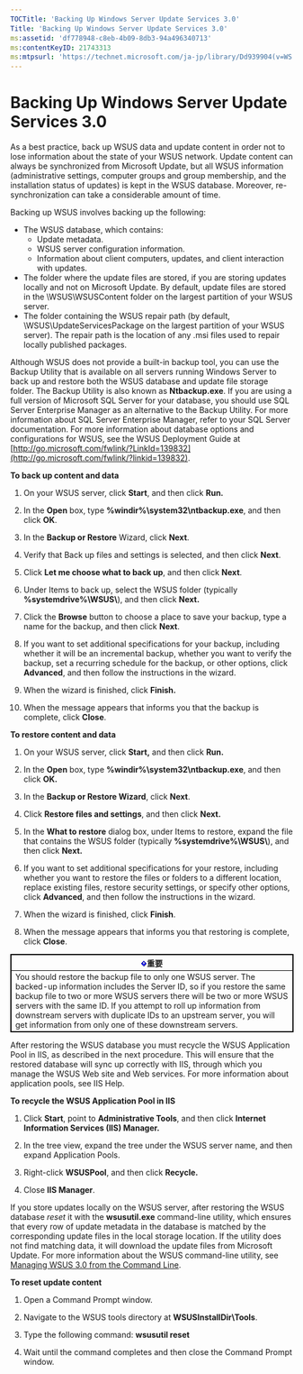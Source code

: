 ```yaml
---
TOCTitle: 'Backing Up Windows Server Update Services 3.0'
Title: 'Backing Up Windows Server Update Services 3.0'
ms:assetid: 'df778948-c8eb-4b09-8db3-94a496340713'
ms:contentKeyID: 21743313
ms:mtpsurl: 'https://technet.microsoft.com/ja-jp/library/Dd939904(v=WS.10)'
---
```


Backing Up Windows Server Update Services 3.0
=============================================

As a best practice, back up WSUS data and update content in order not to lose information about the state of your WSUS network. Update content can always be synchronized from Microsoft Update, but all WSUS information (administrative settings, computer groups and group membership, and the installation status of updates) is kept in the WSUS database. Moreover, re-synchronization can take a considerable amount of time.

Backing up WSUS involves backing up the following:

-   The WSUS database, which contains:
    -   Update metadata.
    -   WSUS server configuration information.
    -   Information about client computers, updates, and client interaction with updates.
-   The folder where the update files are stored, if you are storing updates locally and not on Microsoft Update. By default, update files are stored in the \\WSUS\\WSUSContent folder on the largest partition of your WSUS server.
-   The folder containing the WSUS repair path (by default, \\WSUS\\UpdateServicesPackage on the largest partition of your WSUS server). The repair path is the location of any .msi files used to repair locally published packages.

Although WSUS does not provide a built-in backup tool, you can use the Backup Utility that is available on all servers running Windows Server to back up and restore both the WSUS database and update file storage folder. The Backup Utility is also known as **Ntbackup.exe**. If you are using a full version of Microsoft SQL Server for your database, you should use SQL Server Enterprise Manager as an alternative to the Backup Utility. For more information about SQL Server Enterprise Manager, refer to your SQL Server documentation. For more information about database options and configurations for WSUS, see the WSUS Deployment Guide at [http://go.microsoft.com/fwlink/?LinkId=139832](http://go.microsoft.com/fwlink/?linkid=139832).

**To back up content and data**
1.  On your WSUS server, click **Start**, and then click **Run.**

2.  In the **Open** box, type **%windir%\\system32\\ntbackup.exe**, and then click **OK**.

3.  In the **Backup or Restore** Wizard, click **Next**.

4.  Verify that Back up files and settings is selected, and then click **Next**.

5.  Click **Let me choose what to back up**, and then click **Next**.

6.  Under Items to back up, select the WSUS folder (typically **%systemdrive%\\WSUS\\**), and then click **Next.**

7.  Click the **Browse** button to choose a place to save your backup, type a name for the backup, and then click **Next**.

8.  If you want to set additional specifications for your backup, including whether it will be an incremental backup, whether you want to verify the backup, set a recurring schedule for the backup, or other options, click **Advanced**, and then follow the instructions in the wizard.

9.  When the wizard is finished, click **Finish.**

10. When the message appears that informs you that the backup is complete, click **Close**.

**To restore content and data**
1.  On your WSUS server, click **Start,** and then click **Run.**

2.  In the **Open** box, type **%windir%\\system32\\ntbackup.exe**, and then click **OK.**

3.  In the **Backup or Restore Wizard**, click **Next**.

4.  Click **Restore files and settings**, and then click **Next.**

5.  In the **What to restore** dialog box, under Items to restore, expand the file that contains the WSUS folder (typically **%systemdrive%\\WSUS\\**), and then click **Next.**

6.  If you want to set additional specifications for your restore, including whether you want to restore the files or folders to a different location, replace existing files, restore security settings, or specify other options, click **Advanced**, and then follow the instructions in the wizard.

7.  When the wizard is finished, click **Finish**.

8.  When the message appears that informs you that restoring is complete, click **Close**.

 
<p> </p>
<table style="border:1px solid black;">
<colgroup>
<col width="100%" />
</colgroup>
<thead>
<tr class="header">
<th style="border:1px solid black;" ><img src="images/Dd939904.Important(WS.10).gif" />重要</th>
</tr>
</thead>
<tbody>
<tr class="odd">
<td style="border:1px solid black;">You should restore the backup file to only one WSUS server. The backed-up information includes the Server ID, so if you restore the same backup file to two or more WSUS servers there will be two or more WSUS servers with the same ID. If you attempt to roll up information from downstream servers with duplicate IDs to an upstream server, you will get information from only one of these downstream servers.

</td>
</tr>
</tbody>
</table>
 

After restoring the WSUS database you must recycle the WSUS Application Pool in IIS, as described in the next procedure. This will ensure that the restored database will sync up correctly with IIS, through which you manage the WSUS Web site and Web services. For more information about application pools, see IIS Help.

**To recycle the WSUS Application Pool in IIS**
1.  Click **Start**, point to **Administrative Tools**, and then click **Internet Information Services (IIS) Manager.**

2.  In the tree view, expand the tree under the WSUS server name, and then expand Application Pools.

3.  Right-click **WSUSPool**, and then click **Recycle.**

4.  Close **IIS Manager**.

If you store updates locally on the WSUS server, after restoring the WSUS database *reset* it with the **wsusutil.exe** command-line utility, which ensures that every row of update metadata in the database is matched by the corresponding update files in the local storage location. If the utility does not find matching data, it will download the update files from Microsoft Update. For more information about the WSUS command-line utility, see [Managing WSUS 3.0 from the Command Line](https://technet.microsoft.com/4d4b90e9-bbb2-429a-92c9-1e5388240416).

**To reset update content**
1.  Open a Command Prompt window.

2.  Navigate to the WSUS tools directory at **WSUSInstallDir\\Tools**.

3.  Type the following command: **wsusutil reset**

4.  Wait until the command completes and then close the Command Prompt window.
